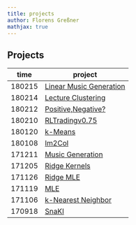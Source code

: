 ```yaml
---
title: projects
author: Florens Greßner
mathjax: true
---
```


## Projects

| time   | project                                                              |
|--------|----------------------------------------------------------------------|
| 180215 | [Linear Music Generation](./linmusicgen)                             |
| 180214 | [Lecture Clustering](./ML_EXAM)                                      |
| 180212 | [Positive,Negative?](./PosNeg)                                       |
| 180210 | [RLTradingv0.75](./RLTradingKickoff)                                 |
| 180120 | [k-Means](./k_means)                                                 |
| 180108 | [Im2Col](./im2col)                                                   |
| 171211 | [Music Generation](./musicgen)                                       |
| 171205 | [Ridge Kernels](./kernel)                                            |
| 171126 | [Ridge MLE](./ridgeMLE)                                              |
| 171119 | [MLE](./MLE)                                                         |
| 171106 | [k-Nearest Neighbor](./kNN)                                          |
| 170918 | [SnaKI](./SnaKI)                                                     |

